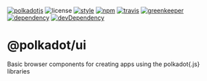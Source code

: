 [![polkadotjs](https://img.shields.io/badge/polkadot-js-orange.svg?style=flat-square)](https://polkadot.js.org)
![license](https://img.shields.io/badge/License-Apache%202.0-blue.svg?style=flat-square)
[![style](https://img.shields.io/badge/code%20style-semistandard-lightgrey.svg?style=flat-square)](https://github.com/Flet/semistandard)
[![npm](https://img.shields.io/npm/v/@polkadot/ui.svg?style=flat-square)](https://www.npmjs.com/package/@polkadot/apps)
[![travis](https://img.shields.io/travis/polkadot-js/ui.svg?style=flat-square)](https://travis-ci.org/polkadot-js/apps)
[![greenkeeper](https://img.shields.io/badge/greenkeeper-enabled-brightgreen.svg?style=flat-square)](https://greenkeeper.io/)
[![dependency](https://img.shields.io/david/polkadot-js/ui.svg?style=flat-square)](https://david-dm.org/polkadot-js/ui)
[![devDependency](https://img.shields.io/david/dev/polkadot-js/ui.svg?style=flat-square)](https://david-dm.org/polkadot-js/ui#info=devDependencies)

# @polkadot/ui

Basic browser components for creating apps using the polkadot{.js} libraries
